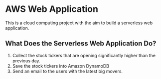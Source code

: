 # AWS Web Application
<!--to describe the project and what it is about -->
This is a cloud computing project with the aim to build a serverless web application.
## What Does the Serverless Web Application Do?
1. Collect the stock tickers that are opening significantly higher than the previous day.
2. Save the stock tickers into Amazon DynamoDB
3. Send an email to the users with the latest big movers.